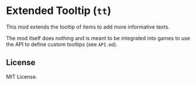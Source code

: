 # Extended Tooltip (`tt`)
This mod extends the tooltip of items to add more informative texts.

The mod itself does nothing and is meant to be integrated into
games to use the API to define custom tooltips (see `API.md`).

## License
MIT License.
